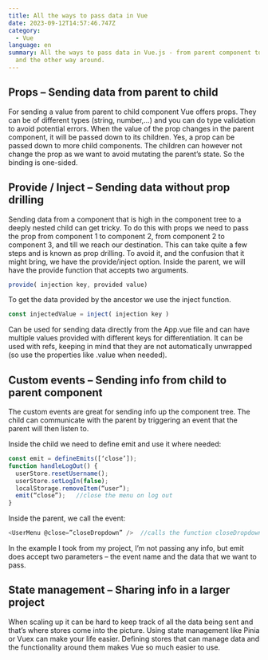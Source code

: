```yaml
---
title: All the ways to pass data in Vue
date: 2023-09-12T14:57:46.747Z
category:
  - Vue
language: en
summary: All the ways to pass data in Vue.js - from parent component to child
  and the other way around.
---
```

## Props – Sending data from parent to child

For sending a value from parent to child component Vue offers props. They can be of different types (string, number,…) and you can do type validation to avoid potential errors. When the value of the prop changes in the parent component, it will be passed down to its children. Yes, a prop can be passed down to more child components. The children can however not change the prop as we want to avoid mutating the parent’s state. So the binding is one-sided.

## Provide / Inject – Sending data without prop drilling

Sending data from a component that is high in the component tree to a deeply nested child can get tricky. To do this with props we need to pass the prop from component 1 to component 2,  from component 2 to component 3, and till we reach our destination. This can take quite a few steps and is known as prop drilling. To avoid it, and the confusion that it might bring,  we have the provide/inject option. Inside the parent, we will have the provide function that accepts two arguments.

```js
provide( injection key, provided value)
```

To get the data provided by the ancestor we use the inject function.

```js
const injectedValue = inject( injection key )
```


Can be used for sending data directly from the App.vue file and can have multiple values provided with different keys for differentiation. It can be used with refs, keeping in mind that they are not automatically unwrapped (so use the properties like .value when needed).

## Custom events – Sending info from child to parent component

The custom events are great for sending info up the component tree. The child can communicate with the parent by triggering an event that the parent will then listen to.

Inside the child we need to define emit and use it where needed:

``` javascript
const emit = defineEmits([‘close’]);
function handleLogOut() {    
  userStore.resetUsername(); 
  userStore.setLogIn(false);  
  localStorage.removeItem(“user”);  
  emit(“close”);   //close the menu on log out  
}
```

Inside the parent, we call the event:

```js
<UserMenu @close=”closeDropdown” />  //calls the function closeDropdown that is defined in the parent component
```

In the example I took from my project, I’m not passing any info, but emit does accept two parameters – the event name and the data that we want to pass.

## State management – Sharing info in a larger project

When scaling up it can be hard to keep track of all the data being sent and that’s where stores come into the picture. Using state management like Pinia or Vuex can make your life easier. Defining stores that can manage data and the functionality around them makes Vue so much easier to use.